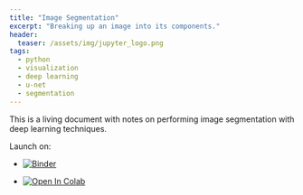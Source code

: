 ```yaml
---
title: "Image Segmentation"
excerpt: "Breaking up an image into its components."
header:
  teaser: /assets/img/jupyter_logo.png
tags:
  - python
  - visualization
  - deep learning
  - u-net
  - segmentation
---
```


<!-- Enter details at https://mybinder.org/, then copy the badge below -->

This is a living document with notes on performing image segmentation with deep learning techniques.  

Launch on:
* [![Binder](https://mybinder.org/badge_logo.svg)](https://mybinder.org/v2/gh/nathan-mahynski/nathan-mahynski.github.io/public?filepath=%2F_notes%2Fimage_segmentation%2Fimage_segmentation_notes.ipynb)

* [![Open In Colab](https://colab.research.google.com/assets/colab-badge.svg)](https://colab.research.google.com/github/nathan-mahynski/nathan-mahynski.github.io/blob/public/_notes/image_segmentation/image_segmentation_notes.ipynb)

